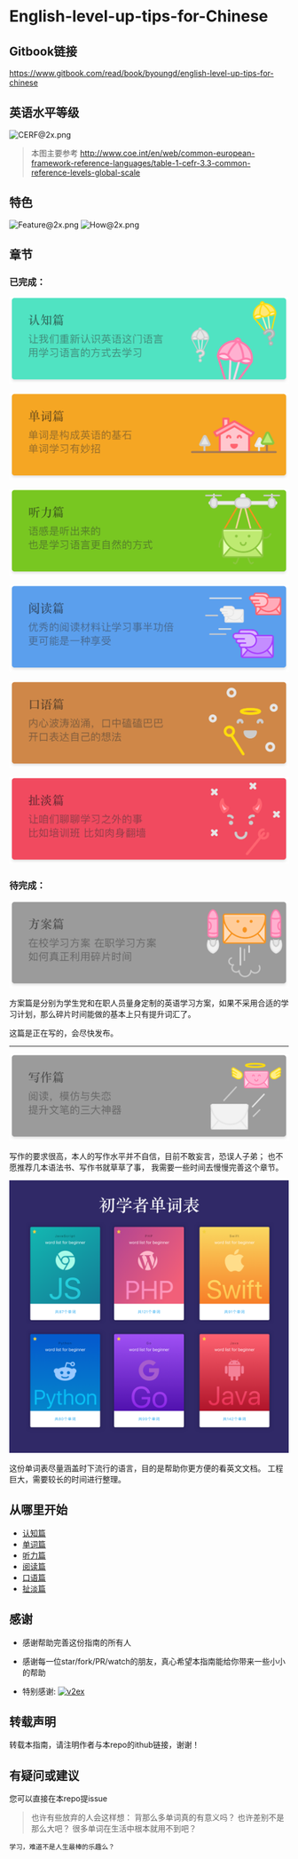 # English-level-up-tips-for-Chinese

## Gitbook链接

https://www.gitbook.com/read/book/byoungd/english-level-up-tips-for-chinese

## 英语水平等级

![CERF@2x.png](assets/CERF@2x.png)

>本图主要参考 http://www.coe.int/en/web/common-european-framework-reference-languages/table-1-cefr-3.3-common-reference-levels-global-scale

## 特色

![Feature@2x.png](assets/Feature@2x.png)
![How@2x.png](assets/How@2x.png)

## 章节
### 已完成：
[![understanding@2x.png](assets/understanding@2x.png)](part-1/1-understanding.md)

[![vocabulary@2x.png](assets/vocabulary@2x.png)](part-1/2-vocabulary.md)

[![listening@2x.png](assets/listening@2x.png)](part-1/3-listening.md)

[![reading@2x.png](assets/reading@2x.png)](part-1/4-reading.md)

[![speaking@2x.png](assets/speaking@2x.png)](part-1/5-speaking.md)

[![Others@2x.png](assets/Others@2x.png)](part-2/x-misc.md)

### 待完成：

![ideas@2x.png](assets/scheme@2x.png)

方案篇是分别为学生党和在职人员量身定制的英语学习方案，如果不采用合适的学习计划，那么碎片时间能做的基本上只有提升词汇了。


这篇是正在写的，会尽快发布。

---

![writing@2x.png](assets/writing@2x.png)

写作的要求很高，本人的写作水平并不自信，目前不敢妄言，恐误人子弟；
也不愿推荐几本语法书、写作书就草草了事，
我需要一些时间去慢慢完善这个章节。

![word-list@2x.png](assets/word-list@2x.png)

这份单词表尽量涵盖时下流行的语言，目的是帮助你更方便的看英文文档。
工程巨大，需要较长的时间进行整理。

## 从哪里开始
- [认知篇](part-1/1-understanding.md)
- [单词篇](part-1/2-vocabulary.md)
- [听力篇](part-1/3-listening.md)
- [阅读篇](part-1/4-reading.md)
- [口语篇](part-1/5-speaking.md)
- [扯淡篇](part-2/x-misc.md)

## 感谢

- 感谢帮助完善这份指南的所有人

- 感谢每一位star/fork/PR/watch的朋友，真心希望本指南能给你带来一些小小的帮助

- 特别感谢: [![v2ex](https://v2ex.assets.uxengine.net/site/logo@2x.png)](https://www.v2ex.com/)


## 转载声明
转载本指南，请注明作者与本repo的ithub链接，谢谢！

## 有疑问或建议
您可以直接在本repo提issue


>也许有些放弃的人会这样想：
    背那么多单词真的有意义吗？
    也许差别不是那么大吧？
    很多单词在生活中根本就用不到吧？
    
   
    学习，难道不是人生最棒的乐趣么？